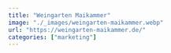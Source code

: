 ```yaml
---
title: "Weingarten Maikammer"
image: "./_images/weingarten-maikammer.webp"
url: "https://weingarten-maikammer.de/"
categories: ["marketing"]
---
```

